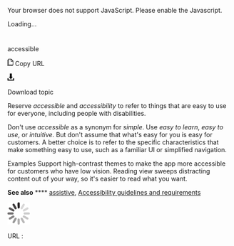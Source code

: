 Your browser does not support JavaScript. Please enable the Javascript.

Loading...

# 

accessible

![Copy URL](accessible_files/Copy.png)
Copy URL

![Download](accessible_files/Download.png)

Download topic

Reserve *accessible* and *accessibility* to refer to things that are easy to use for everyone, including people with disabilities.

Don't use *accessible* as a synonym for *simple*. Use *easy to learn*, *easy to use*, or *intuitive.* But don't assume that what's easy for you is easy for customers. A better choice is to refer to the specific characteristics that make something easy to use, such as a familiar UI or simplified navigation.

Examples
Support high-contrast themes to make the app more accessible for customers who have low vision.
Reading view sweeps distracting content out of your way, so it's easier to read what you want. 

**See also** **** [assistive](https://worldready.cloudapp.net/Styleguide/Read?id=2700&topicid=32272), [Accessibility guidelines and requirements](https://worldready.cloudapp.net/Styleguide/Read?id=2700&topicid=26589)

![In progress](accessible_files/activity-large.gif)

URL :
